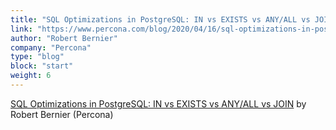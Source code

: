 ```yaml
---
title: "SQL Optimizations in PostgreSQL: IN vs EXISTS vs ANY/ALL vs JOIN"
link: "https://www.percona.com/blog/2020/04/16/sql-optimizations-in-postgresql-in-vs-exists-vs-any-all-vs-join/"
author: "Robert Bernier"
company: "Percona"
type: "blog"
block: "start"
weight: 6
---
```


[SQL Optimizations in PostgreSQL: IN vs EXISTS vs ANY/ALL vs JOIN](https://www.percona.com/blog/2020/04/16/sql-optimizations-in-postgresql-in-vs-exists-vs-any-all-vs-join/) by Robert Bernier (Percona)
